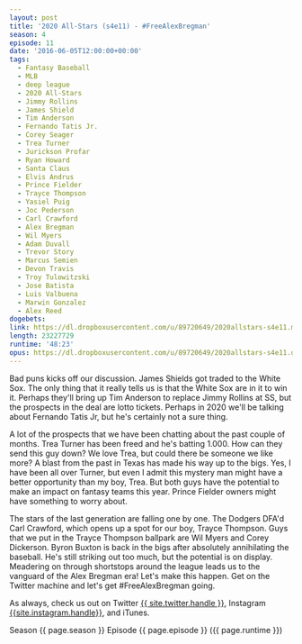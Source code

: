 ```yaml
---
layout: post
title: '2020 All-Stars (s4e11) - #FreeAlexBregman'
season: 4
episode: 11
date: '2016-06-05T12:00:00+00:00'
tags:
  - Fantasy Baseball
  - MLB
  - deep league
  - 2020 All-Stars
  - Jimmy Rollins
  - James Shield
  - Tim Anderson
  - Fernando Tatis Jr.
  - Corey Seager
  - Trea Turner
  - Jurickson Profar
  - Ryan Howard
  - Santa Claus
  - Elvis Andrus
  - Prince Fielder
  - Trayce Thompson
  - Yasiel Puig
  - Joc Pederson
  - Carl Crawford
  - Alex Bregman
  - Wil Myers
  - Adam Duvall
  - Trevor Story
  - Marcus Semien
  - Devon Travis
  - Troy Tulowitzski
  - Jose Batista
  - Luis Valbuena
  - Marwin Gonzalez
  - Alex Reed
dogebets:
link: https://dl.dropboxusercontent.com/u/89720649/2020allstars-s4e11.mp3
length: 23227729
runtime: '48:23'
opus: https://dl.dropboxusercontent.com/u/89720649/2020allstars-s4e11.opus
---
```

Bad puns kicks off our discussion.  James Shields got traded to the White Sox.  The only thing that it really tells us is that the White Sox are in it to win it.  Perhaps they'll bring up Tim Anderson to replace Jimmy Rollins at SS, but the prospects in the deal are lotto tickets.  Perhaps in 2020 we'll be talking about Fernando Tatis Jr, but he's certainly not a sure thing.  

A lot of the prospects that we have been chatting about the past couple of months.  Trea Turner has been freed and he's batting 1.000.  How can they send this guy down?  We love Trea, but could there be someone we like more?  A blast from the past in Texas has made his way up to the bigs.  Yes, I have been all over Turner, but even I admit this mystery man might have a better opportunity than my boy, Trea.  But both guys have the potential to make an impact on fantasy teams this year.  Prince Fielder owners might have something to worry about.  

The stars of the last generation are falling one by one.  The Dodgers DFA'd Carl Crawford, which opens up a spot for our boy, Trayce Thompson.  Guys that we put in the Trayce Thompson ballpark are Wil Myers and Corey Dickerson.  Byron Buxton is back in the bigs after absolutely annihilating the baseball.  He's still striking out too much, but the potential is on display.  Meadering on through shortstops around the league leads us to the vanguard of the Alex Bregman era!  Let's make this happen.  Get on the Twitter machine and let's get #FreeAlexBregman going.  

As always, check us out on Twitter [{{ site.twitter.handle }}]({{site.twitter.url}}), Instagram [{{site.instagram.handle}}]({{site.instagram.url}}), and iTunes.  

Season {{ page.season }} Episode {{ page.episode }} ({{ page.runtime }})  
